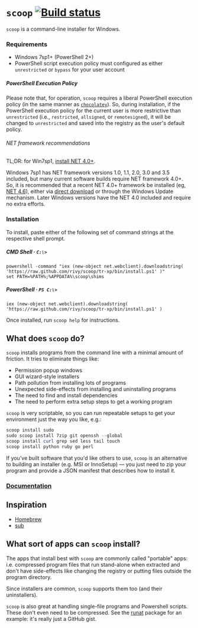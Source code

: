 `scoop` [![Build status](https://ci.appveyor.com/api/projects/status/jgckhkhe5rdd6586/branch/tr-xp?svg=true)](https://ci.appveyor.com/project/rivy/scoop/branch/tr-xp)
=======

`scoop` is a command-line installer for Windows.

### Requirements

* Windows 7sp1+ (PowerShell 2+)
* PowerShell script execution policy must configured as either `unrestricted` or `bypass` for your user account

##### PowerShell Execution Policy

Please note that, for operation, `scoop` requires a liberal PowerShell execution policy (in the same manner as [`chocolatey`](https://chocolatey.org)). So, during installation, if the PowerShell execution policy for the current user is more restrictive than `unrestricted` (i.e., `restricted`, `allsigned`, or `remotesigned`), it will be changed to `unrestricted` and saved into the registry as the user's default policy.

###### NET framework recommendations

TL;DR: for Win7sp1, [install NET 4.0+](https://www.microsoft.com/en-us/download/details.aspx?id=48137).

Windows 7sp1 has NET framework versions 1.0, 1.1, 2.0, 3.0 and 3.5 included, but many current software builds require NET framework 4.0+. So, it is recommended that a recent NET 4.0+ framework be installed (eg, [NET 4.6](https://www.microsoft.com/en-us/download/details.aspx?id=48137)), either via [direct download](https://www.microsoft.com/en-us/download/details.aspx?id=48137) or through the Windows Update mechanism. Later Windows versions have the NET 4.0 included and require no extra efforts.

### Installation

To install, paste either of the following set of command strings at the respective shell prompt.

##### CMD Shell &middot; `C:\>`

    powershell -command "iex (new-object net.webclient).downloadstring( 'https://raw.github.com/rivy/scoop/tr-xp/bin/install.ps1' )"
    set PATH=%PATH%;%APPDATA%\scoop\shims

##### PowerShell &middot; `PS C:\>`

    iex (new-object net.webclient).downloadstring( 'https://raw.github.com/rivy/scoop/tr-xp/bin/install.ps1' )

Once installed, run `scoop help` for instructions.

What does `scoop` do?
-------------------

`scoop` installs programs from the command line with a minimal amount of friction. It tries to eliminate things like:
* Permission popup windows
* GUI wizard-style installers
* Path pollution from installing lots of programs
* Unexpected side-effects from installing and uninstalling programs
* The need to find and install dependencies
* The need to perform extra setup steps to get a working program

`scoop` is very scriptable, so you can run repeatable setups to get your environment just the way you like, e.g.:

```powershell
scoop install sudo
sudo scoop install 7zip git openssh --global
scoop install curl grep sed less tail touch
scoop install python ruby go perl
```

If you've built software that you'd like others to use, `scoop` is an alternative to building an installer (e.g. MSI or InnoSetup) &mdash; you just need to zip your program and provide a JSON manifest that describes how to install it.

### [Documentation](https://github.com/lukesampson/scoop/wiki)

Inspiration
-----------

* [Homebrew](http://mxcl.github.io/homebrew/)
* [sub](https://github.com/37signals/sub#readme)

What sort of apps can `scoop` install?
------------------------------------

The apps that install best with `scoop` are commonly called "portable" apps: i.e. compressed program files that run stand-alone when extracted and don't have side-effects like changing the registry or putting files outside the program directory.

Since installers are common, `scoop` supports them too (and their uninstallers).

`scoop` is also great at handling single-file programs and Powershell scripts. These don't even need to be compressed. See the [runat](https://github.com/lukesampson/scoop/blob/master/bucket/runat.json) package for an example: it's really just a GitHub gist.
